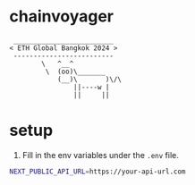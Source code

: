 # chainvoyager

```
 _________________________
< ETH Global Bangkok 2024 >
 -------------------------
        \   ^__^
         \  (oo)\_______
            (__)\       )\/\
                ||----w |
                ||     ||
```

# setup

1. Fill in the env variables under the `.env` file.

```sh
NEXT_PUBLIC_API_URL=https://your-api-url.com
```
